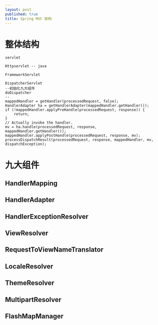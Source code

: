 ```yaml
---
layout: post
published: true
title: Spring MVC 架构
---
```

# 整体结构
	servlet 
    
    Httpservlet -- java
    
    FrameworkServlet
    
    DispatcherServlet
    --初始化九大组件
    doDispatcher
    --
    mappedHandler = getHandler(processedRequest, false);
	HandlerAdapter ha = getHandlerAdapter(mappedHandler.getHandler());
	if (!mappedHandler.applyPreHandle(processedRequest, response)) {
		return;
	}
	// Actually invoke the handler.
	mv = ha.handle(processedRequest, response, mappedHandler.getHandler());
	mappedHandler.applyPostHandle(processedRequest, response, mv);
	processDispatchResult(processedRequest, response, mappedHandler, mv, dispatchException);

# 九大组件


## HandlerMapping

## HandlerAdapter

## HandlerExceptionResolver

## ViewResolver

## RequestToViewNameTranslator

## LocaleResolver

## ThemeResolver

## MultipartResolver

## FlashMapManager



